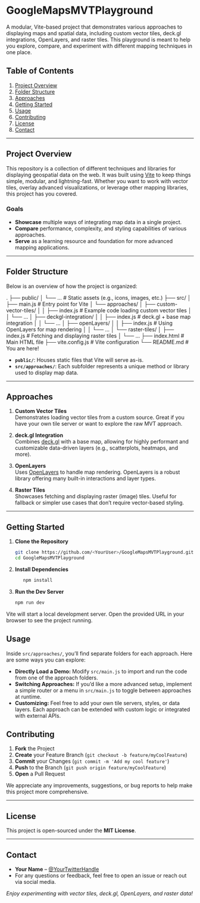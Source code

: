 # GoogleMapsMVTPlayground

A modular, Vite-based project that demonstrates various approaches to displaying maps and spatial data, including custom vector tiles, deck.gl integrations, OpenLayers, and raster tiles. This playground is meant to help you explore, compare, and experiment with different mapping techniques in one place.

## Table of Contents
1. [Project Overview](#project-overview)
2. [Folder Structure](#folder-structure)
3. [Approaches](#approaches)
4. [Getting Started](#getting-started)
5. [Usage](#usage)
6. [Contributing](#contributing)
7. [License](#license)
8. [Contact](#contact)

---

## Project Overview

This repository is a collection of different techniques and libraries for displaying geospatial data on the web. It was built using [Vite](https://vitejs.dev/) to keep things simple, modular, and lightning-fast. Whether you want to work with vector tiles, overlay advanced visualizations, or leverage other mapping libraries, this project has you covered.

### Goals
- **Showcase** multiple ways of integrating map data in a single project.
- **Compare** performance, complexity, and styling capabilities of various approaches.
- **Serve** as a learning resource and foundation for more advanced mapping applications.

---

## Folder Structure

Below is an overview of how the project is organized:

.
├── public/
│   └── ...                # Static assets (e.g., icons, images, etc.)
├── src/
│   ├── main.js            # Entry point for Vite
│   └── approaches/
│       ├── custom-vector-tiles/
│       │   ├── index.js   # Example code loading custom vector tiles
│       │   └── ...
│       ├── deckgl-integration/
│       │   ├── index.js   # deck.gl + base map integration
│       │   └── ...
│       ├── openLayers/
│       │   ├── index.js   # Using OpenLayers for map rendering
│       │   └── ...
│       └── raster-tiles/
│           ├── index.js   # Fetching and displaying raster tiles
│           └── ...
├── index.html             # Main HTML file
├── vite.config.js         # Vite configuration
└── README.md              # You are here!

- **`public/`**: Houses static files that Vite will serve as-is.  
- **`src/approaches/`**: Each subfolder represents a unique method or library used to display map data.

---

## Approaches

1. **Custom Vector Tiles**  
   Demonstrates loading vector tiles from a custom source. Great if you have your own tile server or want to explore the raw MVT approach.

2. **deck.gl Integration**  
   Combines [deck.gl](https://deck.gl/) with a base map, allowing for highly performant and customizable data-driven layers (e.g., scatterplots, heatmaps, and more).

3. **OpenLayers**  
   Uses [OpenLayers](https://openlayers.org/) to handle map rendering. OpenLayers is a robust library offering many built-in interactions and layer types.

4. **Raster Tiles**  
   Showcases fetching and displaying raster (image) tiles. Useful for fallback or simpler use cases that don’t require vector-based styling.

---

## Getting Started

1. **Clone the Repository**  
   ```bash
   git clone https://github.com/<YourUser>/GoogleMapsMVTPlayground.git
   cd GoogleMapsMVTPlayground

2. **Install Dependencies** 
   ```bash
      npm install

3. **Run the Dev Server**
      ```bash
      npm run dev

Vite will start a local development server. Open the provided URL in your browser to see the project running.

## Usage

Inside `src/approaches/`, you’ll find separate folders for each approach. Here are some ways you can explore:

- **Directly Load a Demo:** Modify `src/main.js` to import and run the code from one of the approach folders.
- **Switching Approaches:** If you’d like a more advanced setup, implement a simple router or a menu in `src/main.js` to toggle between approaches at runtime.
- **Customizing:** Feel free to add your own tile servers, styles, or data layers. Each approach can be extended with custom logic or integrated with external APIs.

## Contributing

1. **Fork** the Project  
2. **Create** your Feature Branch (`git checkout -b feature/myCoolFeature`)  
3. **Commit** your Changes (`git commit -m 'Add my cool feature'`)  
4. **Push** to the Branch (`git push origin feature/myCoolFeature`)  
5. **Open** a Pull Request  

We appreciate any improvements, suggestions, or bug reports to help make this project more comprehensive.

---

## License

This project is open-sourced under the **MIT License**.

---

## Contact

- **Your Name** – [@YourTwitterHandle](https://twitter.com/YourTwitterHandle)  
- For any questions or feedback, feel free to open an issue or reach out via social media.

_Enjoy experimenting with vector tiles, deck.gl, OpenLayers, and raster data!_



